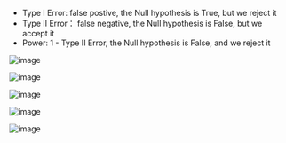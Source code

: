 * Type I Error: false postive, the Null hypothesis is True, but we reject it
* Type II Error： false negative, the Null hypothesis is False, but we accept it
* Power: 1 - Type II Error, the Null hypothesis is False, and we reject it

![image](https://user-images.githubusercontent.com/60442877/190934190-46e719cd-1b14-481b-b514-3f02e63cc36a.png)

![image](https://user-images.githubusercontent.com/60442877/190939806-f3336eb1-723e-4029-9977-6a949f44648a.png)

![image](https://user-images.githubusercontent.com/60442877/190939856-f2306dd6-e8b0-44e7-8a18-48174f6f8001.png)

![image](https://user-images.githubusercontent.com/60442877/190940040-48e953d7-9628-4834-ac5d-b685928a63d6.png)

![image](https://user-images.githubusercontent.com/60442877/190940145-01ea867d-0140-4d62-bd5e-4dd290a4f7f8.png)
